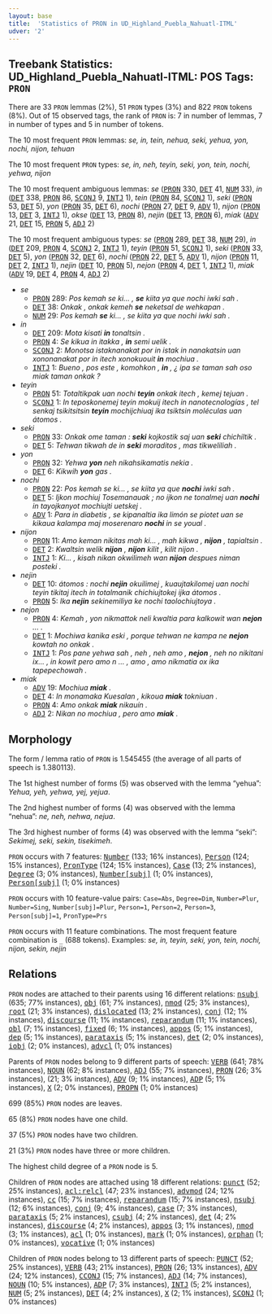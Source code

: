 ```yaml
---
layout: base
title:  'Statistics of PRON in UD_Highland_Puebla_Nahuatl-ITML'
udver: '2'
---
```


## Treebank Statistics: UD_Highland_Puebla_Nahuatl-ITML: POS Tags: `PRON`

There are 33 `PRON` lemmas (2%), 51 `PRON` types (3%) and 822 `PRON` tokens (8%).
Out of 15 observed tags, the rank of `PRON` is: 7 in number of lemmas, 7 in number of types and 5 in number of tokens.

The 10 most frequent `PRON` lemmas: <em>se, in, tein, nehua, seki, yehua, yon, nochi, nijon, tehuan</em>

The 10 most frequent `PRON` types:  <em>se, in, neh, teyin, seki, yon, tein, nochi, yehwa, nijon</em>

The 10 most frequent ambiguous lemmas: <em>se</em> (<tt><a href="azz_itml-pos-PRON.html">PRON</a></tt> 330, <tt><a href="azz_itml-pos-DET.html">DET</a></tt> 41, <tt><a href="azz_itml-pos-NUM.html">NUM</a></tt> 33), <em>in</em> (<tt><a href="azz_itml-pos-DET.html">DET</a></tt> 338, <tt><a href="azz_itml-pos-PRON.html">PRON</a></tt> 86, <tt><a href="azz_itml-pos-SCONJ.html">SCONJ</a></tt> 9, <tt><a href="azz_itml-pos-INTJ.html">INTJ</a></tt> 1), <em>tein</em> (<tt><a href="azz_itml-pos-PRON.html">PRON</a></tt> 84, <tt><a href="azz_itml-pos-SCONJ.html">SCONJ</a></tt> 1), <em>seki</em> (<tt><a href="azz_itml-pos-PRON.html">PRON</a></tt> 53, <tt><a href="azz_itml-pos-DET.html">DET</a></tt> 5), <em>yon</em> (<tt><a href="azz_itml-pos-PRON.html">PRON</a></tt> 35, <tt><a href="azz_itml-pos-DET.html">DET</a></tt> 6), <em>nochi</em> (<tt><a href="azz_itml-pos-PRON.html">PRON</a></tt> 27, <tt><a href="azz_itml-pos-DET.html">DET</a></tt> 9, <tt><a href="azz_itml-pos-ADV.html">ADV</a></tt> 1), <em>nijon</em> (<tt><a href="azz_itml-pos-PRON.html">PRON</a></tt> 13, <tt><a href="azz_itml-pos-DET.html">DET</a></tt> 3, <tt><a href="azz_itml-pos-INTJ.html">INTJ</a></tt> 1), <em>okse</em> (<tt><a href="azz_itml-pos-DET.html">DET</a></tt> 13, <tt><a href="azz_itml-pos-PRON.html">PRON</a></tt> 8), <em>nejin</em> (<tt><a href="azz_itml-pos-DET.html">DET</a></tt> 13, <tt><a href="azz_itml-pos-PRON.html">PRON</a></tt> 6), <em>miak</em> (<tt><a href="azz_itml-pos-ADV.html">ADV</a></tt> 21, <tt><a href="azz_itml-pos-DET.html">DET</a></tt> 15, <tt><a href="azz_itml-pos-PRON.html">PRON</a></tt> 5, <tt><a href="azz_itml-pos-ADJ.html">ADJ</a></tt> 2)

The 10 most frequent ambiguous types:  <em>se</em> (<tt><a href="azz_itml-pos-PRON.html">PRON</a></tt> 289, <tt><a href="azz_itml-pos-DET.html">DET</a></tt> 38, <tt><a href="azz_itml-pos-NUM.html">NUM</a></tt> 29), <em>in</em> (<tt><a href="azz_itml-pos-DET.html">DET</a></tt> 209, <tt><a href="azz_itml-pos-PRON.html">PRON</a></tt> 4, <tt><a href="azz_itml-pos-SCONJ.html">SCONJ</a></tt> 2, <tt><a href="azz_itml-pos-INTJ.html">INTJ</a></tt> 1), <em>teyin</em> (<tt><a href="azz_itml-pos-PRON.html">PRON</a></tt> 51, <tt><a href="azz_itml-pos-SCONJ.html">SCONJ</a></tt> 1), <em>seki</em> (<tt><a href="azz_itml-pos-PRON.html">PRON</a></tt> 33, <tt><a href="azz_itml-pos-DET.html">DET</a></tt> 5), <em>yon</em> (<tt><a href="azz_itml-pos-PRON.html">PRON</a></tt> 32, <tt><a href="azz_itml-pos-DET.html">DET</a></tt> 6), <em>nochi</em> (<tt><a href="azz_itml-pos-PRON.html">PRON</a></tt> 22, <tt><a href="azz_itml-pos-DET.html">DET</a></tt> 5, <tt><a href="azz_itml-pos-ADV.html">ADV</a></tt> 1), <em>nijon</em> (<tt><a href="azz_itml-pos-PRON.html">PRON</a></tt> 11, <tt><a href="azz_itml-pos-DET.html">DET</a></tt> 2, <tt><a href="azz_itml-pos-INTJ.html">INTJ</a></tt> 1), <em>nejin</em> (<tt><a href="azz_itml-pos-DET.html">DET</a></tt> 10, <tt><a href="azz_itml-pos-PRON.html">PRON</a></tt> 5), <em>nejon</em> (<tt><a href="azz_itml-pos-PRON.html">PRON</a></tt> 4, <tt><a href="azz_itml-pos-DET.html">DET</a></tt> 1, <tt><a href="azz_itml-pos-INTJ.html">INTJ</a></tt> 1), <em>miak</em> (<tt><a href="azz_itml-pos-ADV.html">ADV</a></tt> 19, <tt><a href="azz_itml-pos-DET.html">DET</a></tt> 4, <tt><a href="azz_itml-pos-PRON.html">PRON</a></tt> 4, <tt><a href="azz_itml-pos-ADJ.html">ADJ</a></tt> 2)


* <em>se</em>
  * <tt><a href="azz_itml-pos-PRON.html">PRON</a></tt> 289: <em>Pos kemah se ki... , <b>se</b> kiita ya que nochi iwki sah .</em>
  * <tt><a href="azz_itml-pos-DET.html">DET</a></tt> 38: <em>Onkak , onkak kemeh <b>se</b> neketsal de wehkapan .</em>
  * <tt><a href="azz_itml-pos-NUM.html">NUM</a></tt> 29: <em>Pos kemah <b>se</b> ki... , se kiita ya que nochi iwki sah .</em>
* <em>in</em>
  * <tt><a href="azz_itml-pos-DET.html">DET</a></tt> 209: <em>Mota kisati <b>in</b> tonaltsin .</em>
  * <tt><a href="azz_itml-pos-PRON.html">PRON</a></tt> 4: <em>Se kikua in itakka , <b>in</b> semi uelik .</em>
  * <tt><a href="azz_itml-pos-SCONJ.html">SCONJ</a></tt> 2: <em>Monotsa istaknanakat por in istak in nanakatsin uan xononanakat por in itech xonokuouit <b>in</b> mochiua .</em>
  * <tt><a href="azz_itml-pos-INTJ.html">INTJ</a></tt> 1: <em>Bueno , pos este , komohkon , <b>in</b> , ¿ ipa se taman sah oso miak taman onkak ?</em>
* <em>teyin</em>
  * <tt><a href="azz_itml-pos-PRON.html">PRON</a></tt> 51: <em>Totaltikpak uan nochi <b>teyin</b> onkak itech , kemej tejuan .</em>
  * <tt><a href="azz_itml-pos-SCONJ.html">SCONJ</a></tt> 1: <em>In teposkonemej teyin mokuij itech in nanotecnologías , tel senkaj tsikitsitsin <b>teyin</b> mochijchiuaj ika tsiktsin moléculas uan átomos .</em>
* <em>seki</em>
  * <tt><a href="azz_itml-pos-PRON.html">PRON</a></tt> 33: <em>Onkak ome taman : <b>seki</b> kojkostik saj uan <b>seki</b> chichiltik .</em>
  * <tt><a href="azz_itml-pos-DET.html">DET</a></tt> 5: <em>Tehwan tikwah de in <b>seki</b> moraditos , mas tikweliliah .</em>
* <em>yon</em>
  * <tt><a href="azz_itml-pos-PRON.html">PRON</a></tt> 32: <em>Yehwa <b>yon</b> neh nikahsikamatis nekia .</em>
  * <tt><a href="azz_itml-pos-DET.html">DET</a></tt> 6: <em>Kikwih <b>yon</b> gas .</em>
* <em>nochi</em>
  * <tt><a href="azz_itml-pos-PRON.html">PRON</a></tt> 22: <em>Pos kemah se ki... , se kiita ya que <b>nochi</b> iwki sah .</em>
  * <tt><a href="azz_itml-pos-DET.html">DET</a></tt> 5: <em>Ijkon mochiuj Tosemanauak ; no ijkon ne tonalmej uan <b>nochi</b> in tayojkanyot mochiujti uetskej .</em>
  * <tt><a href="azz_itml-pos-ADV.html">ADV</a></tt> 1: <em>Para in diabetis , se kipanaltia ika limón se piotet uan se kikaua kalampa maj moserenaro <b>nochi</b> in se youal .</em>
* <em>nijon</em>
  * <tt><a href="azz_itml-pos-PRON.html">PRON</a></tt> 11: <em>Amo keman nikitas mah ki... , mah kikwa , <b>nijon</b> , tapialtsin .</em>
  * <tt><a href="azz_itml-pos-DET.html">DET</a></tt> 2: <em>Kwaltsin welik <b>nijon</b> , <b>nijon</b> kilit , kilit nijon .</em>
  * <tt><a href="azz_itml-pos-INTJ.html">INTJ</a></tt> 1: <em>Ki... , kisah nikan okwilimeh wan <b>nijon</b> despues niman posteki .</em>
* <em>nejin</em>
  * <tt><a href="azz_itml-pos-DET.html">DET</a></tt> 10: <em>átomos : nochi <b>nejin</b> okuilimej , kuaujtakilomej uan nochi teyin tikitaj itech in totalmanik chichiujtokej ijka átomos .</em>
  * <tt><a href="azz_itml-pos-PRON.html">PRON</a></tt> 5: <em>Ika <b>nejin</b> sekinemiliya ke nochi taolochiujtoya .</em>
* <em>nejon</em>
  * <tt><a href="azz_itml-pos-PRON.html">PRON</a></tt> 4: <em>Kemah , yon nikmattok neli kwaltia para kalkowit wan <b>nejon</b> ... .</em>
  * <tt><a href="azz_itml-pos-DET.html">DET</a></tt> 1: <em>Mochiwa kanika eski , porque tehwan ne kampa ne <b>nejon</b> kowtah no onkak .</em>
  * <tt><a href="azz_itml-pos-INTJ.html">INTJ</a></tt> 1: <em>Pos pane yehwa sah , neh , neh amo , <b>nejon</b> , neh no nikitani ix... , in kowit pero amo n ... , amo , amo nikmatia ox ika tapepechowah .</em>
* <em>miak</em>
  * <tt><a href="azz_itml-pos-ADV.html">ADV</a></tt> 19: <em>Mochiua <b>miak</b> .</em>
  * <tt><a href="azz_itml-pos-DET.html">DET</a></tt> 4: <em>In monamaka Kuesalan , kikoua <b>miak</b> tokniuan .</em>
  * <tt><a href="azz_itml-pos-PRON.html">PRON</a></tt> 4: <em>Amo onkak <b>miak</b> nikauín .</em>
  * <tt><a href="azz_itml-pos-ADJ.html">ADJ</a></tt> 2: <em>Nikan no mochiua , pero amo <b>miak</b> .</em>

## Morphology

The form / lemma ratio of `PRON` is 1.545455 (the average of all parts of speech is 1.380113).

The 1st highest number of forms (5) was observed with the lemma “yehua”: <em>Yehua, yeh, yehwa, yej, yejua</em>.

The 2nd highest number of forms (4) was observed with the lemma “nehua”: <em>ne, neh, nehwa, nejua</em>.

The 3rd highest number of forms (4) was observed with the lemma “seki”: <em>Sekimej, seki, sekin, tisekimeh</em>.

`PRON` occurs with 7 features: <tt><a href="azz_itml-feat-Number.html">Number</a></tt> (133; 16% instances), <tt><a href="azz_itml-feat-Person.html">Person</a></tt> (124; 15% instances), <tt><a href="azz_itml-feat-PronType.html">PronType</a></tt> (124; 15% instances), <tt><a href="azz_itml-feat-Case.html">Case</a></tt> (13; 2% instances), <tt><a href="azz_itml-feat-Degree.html">Degree</a></tt> (3; 0% instances), <tt><a href="azz_itml-feat-Number-subj.html">Number[subj]</a></tt> (1; 0% instances), <tt><a href="azz_itml-feat-Person-subj.html">Person[subj]</a></tt> (1; 0% instances)

`PRON` occurs with 10 feature-value pairs: `Case=Abs`, `Degree=Dim`, `Number=Plur`, `Number=Sing`, `Number[subj]=Plur`, `Person=1`, `Person=2`, `Person=3`, `Person[subj]=1`, `PronType=Prs`

`PRON` occurs with 11 feature combinations.
The most frequent feature combination is `_` (688 tokens).
Examples: <em>se, in, teyin, seki, yon, tein, nochi, nijon, sekin, nejin</em>


## Relations

`PRON` nodes are attached to their parents using 16 different relations: <tt><a href="azz_itml-dep-nsubj.html">nsubj</a></tt> (635; 77% instances), <tt><a href="azz_itml-dep-obj.html">obj</a></tt> (61; 7% instances), <tt><a href="azz_itml-dep-nmod.html">nmod</a></tt> (25; 3% instances), <tt><a href="azz_itml-dep-root.html">root</a></tt> (21; 3% instances), <tt><a href="azz_itml-dep-dislocated.html">dislocated</a></tt> (13; 2% instances), <tt><a href="azz_itml-dep-conj.html">conj</a></tt> (12; 1% instances), <tt><a href="azz_itml-dep-discourse.html">discourse</a></tt> (11; 1% instances), <tt><a href="azz_itml-dep-reparandum.html">reparandum</a></tt> (11; 1% instances), <tt><a href="azz_itml-dep-obl.html">obl</a></tt> (7; 1% instances), <tt><a href="azz_itml-dep-fixed.html">fixed</a></tt> (6; 1% instances), <tt><a href="azz_itml-dep-appos.html">appos</a></tt> (5; 1% instances), <tt><a href="azz_itml-dep-dep.html">dep</a></tt> (5; 1% instances), <tt><a href="azz_itml-dep-parataxis.html">parataxis</a></tt> (5; 1% instances), <tt><a href="azz_itml-dep-det.html">det</a></tt> (2; 0% instances), <tt><a href="azz_itml-dep-iobj.html">iobj</a></tt> (2; 0% instances), <tt><a href="azz_itml-dep-advcl.html">advcl</a></tt> (1; 0% instances)

Parents of `PRON` nodes belong to 9 different parts of speech: <tt><a href="azz_itml-pos-VERB.html">VERB</a></tt> (641; 78% instances), <tt><a href="azz_itml-pos-NOUN.html">NOUN</a></tt> (62; 8% instances), <tt><a href="azz_itml-pos-ADJ.html">ADJ</a></tt> (55; 7% instances), <tt><a href="azz_itml-pos-PRON.html">PRON</a></tt> (26; 3% instances),  (21; 3% instances), <tt><a href="azz_itml-pos-ADV.html">ADV</a></tt> (9; 1% instances), <tt><a href="azz_itml-pos-ADP.html">ADP</a></tt> (5; 1% instances), <tt><a href="azz_itml-pos-X.html">X</a></tt> (2; 0% instances), <tt><a href="azz_itml-pos-PROPN.html">PROPN</a></tt> (1; 0% instances)

699 (85%) `PRON` nodes are leaves.

65 (8%) `PRON` nodes have one child.

37 (5%) `PRON` nodes have two children.

21 (3%) `PRON` nodes have three or more children.

The highest child degree of a `PRON` node is 5.

Children of `PRON` nodes are attached using 18 different relations: <tt><a href="azz_itml-dep-punct.html">punct</a></tt> (52; 25% instances), <tt><a href="azz_itml-dep-acl-relcl.html">acl:relcl</a></tt> (47; 23% instances), <tt><a href="azz_itml-dep-advmod.html">advmod</a></tt> (24; 12% instances), <tt><a href="azz_itml-dep-cc.html">cc</a></tt> (15; 7% instances), <tt><a href="azz_itml-dep-reparandum.html">reparandum</a></tt> (15; 7% instances), <tt><a href="azz_itml-dep-nsubj.html">nsubj</a></tt> (12; 6% instances), <tt><a href="azz_itml-dep-conj.html">conj</a></tt> (9; 4% instances), <tt><a href="azz_itml-dep-case.html">case</a></tt> (7; 3% instances), <tt><a href="azz_itml-dep-parataxis.html">parataxis</a></tt> (5; 2% instances), <tt><a href="azz_itml-dep-csubj.html">csubj</a></tt> (4; 2% instances), <tt><a href="azz_itml-dep-det.html">det</a></tt> (4; 2% instances), <tt><a href="azz_itml-dep-discourse.html">discourse</a></tt> (4; 2% instances), <tt><a href="azz_itml-dep-appos.html">appos</a></tt> (3; 1% instances), <tt><a href="azz_itml-dep-nmod.html">nmod</a></tt> (3; 1% instances), <tt><a href="azz_itml-dep-acl.html">acl</a></tt> (1; 0% instances), <tt><a href="azz_itml-dep-mark.html">mark</a></tt> (1; 0% instances), <tt><a href="azz_itml-dep-orphan.html">orphan</a></tt> (1; 0% instances), <tt><a href="azz_itml-dep-vocative.html">vocative</a></tt> (1; 0% instances)

Children of `PRON` nodes belong to 13 different parts of speech: <tt><a href="azz_itml-pos-PUNCT.html">PUNCT</a></tt> (52; 25% instances), <tt><a href="azz_itml-pos-VERB.html">VERB</a></tt> (43; 21% instances), <tt><a href="azz_itml-pos-PRON.html">PRON</a></tt> (26; 13% instances), <tt><a href="azz_itml-pos-ADV.html">ADV</a></tt> (24; 12% instances), <tt><a href="azz_itml-pos-CCONJ.html">CCONJ</a></tt> (15; 7% instances), <tt><a href="azz_itml-pos-ADJ.html">ADJ</a></tt> (14; 7% instances), <tt><a href="azz_itml-pos-NOUN.html">NOUN</a></tt> (10; 5% instances), <tt><a href="azz_itml-pos-ADP.html">ADP</a></tt> (7; 3% instances), <tt><a href="azz_itml-pos-INTJ.html">INTJ</a></tt> (5; 2% instances), <tt><a href="azz_itml-pos-NUM.html">NUM</a></tt> (5; 2% instances), <tt><a href="azz_itml-pos-DET.html">DET</a></tt> (4; 2% instances), <tt><a href="azz_itml-pos-X.html">X</a></tt> (2; 1% instances), <tt><a href="azz_itml-pos-SCONJ.html">SCONJ</a></tt> (1; 0% instances)

